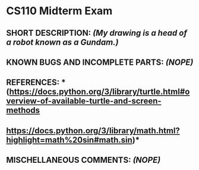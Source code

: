 # CS110 Midterm Exam

## SHORT DESCRIPTION: *(My drawing is a head of a robot known as a Gundam.)*

## KNOWN BUGS AND INCOMPLETE PARTS: *(NOPE)*

## REFERENCES: *(https://docs.python.org/3/library/turtle.html#overview-of-available-turtle-and-screen-methods 
## https://docs.python.org/3/library/math.html?highlight=math%20sin#math.sin)*

## MISCHELLANEOUS COMMENTS: *(NOPE)*